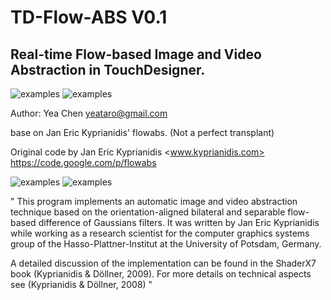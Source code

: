 # TD-Flow-ABS V0.1
Real-time Flow-based Image and Video Abstraction in TouchDesigner.
-----
![examples](https://raw.githubusercontent.com/yeataro/TD-Flow-ABS/master/imgs/2017-12-13_155120.png)
![examples](https://raw.githubusercontent.com/yeataro/TD-Flow-ABS/master/imgs/2017-12-13_174726.png)

Author: Yea Chen <yeataro@gmail.com>

base on Jan Eric Kyprianidis' flowabs. (Not a perfect transplant)

Original code by Jan Eric Kyprianidis <www.kyprianidis.com>  <https://code.google.com/p/flowabs>

![examples](https://raw.githubusercontent.com/yeataro/TD-Flow-ABS/master/imgs/The_Graduate.jpg)
![examples](https://raw.githubusercontent.com/yeataro/TD-Flow-ABS/master/imgs/The_Graduate_2.jpg)

"
This program implements an automatic image and video abstraction technique based on the orientation-aligned bilateral and separable flow-based difference of Gaussians filters. It was written by Jan Eric Kyprianidis while working as a research scientist for the computer graphics systems group of the Hasso-Plattner-Institut at the University of Potsdam, Germany.

A detailed discussion of the implementation can be found in the ShaderX7 book (Kyprianidis & Döllner, 2009). For more details on technical aspects see (Kyprianidis & Döllner, 2008)
"




